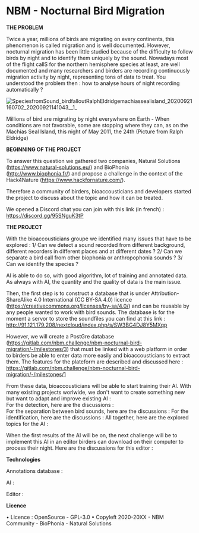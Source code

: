 # NBM - Nocturnal Bird Migration

**THE PROBLEM**

Twice a year, millions of birds are migrating on every continents, this phenomenon is called migration and is well documented. However, nocturnal migration has been little studied because of the difficulty to follow birds by night and to identify them uniquely by the sound. Nowadays most of the flight callS for the northern hemisphere species at least, are well documented and many researchers and birders are recording continuously migration activity by night, representing tons of data to treat. 
You understood the problem then : how to analyse hours of night recording automatically ? 

![SpeciesfromSound_birdfalloutRalphEldridgemachiassealisland_20200921160702_20200921141043__1_](/uploads/ec07a2b80dd785cfb1494efa40d25890/SpeciesfromSound_birdfalloutRalphEldridgemachiassealisland_20200921160702_20200921141043__1_.jpg)

Millions of bird are migrating by night everywhere on Earth - When conditions are not favorable, some are stopping where they can, as on the Machias Seal Island, this night of May 2011, the 24th (Picture from Ralph Eldridge)

**BEGINNING OF THE PROJECT**

To answer this question we gathered two companies, Natural Solutions (https://www.natural-solutions.eu/) and BioPhonia (http://www.biophonia.fr/) and propose a challenge in the context of the Hack4Nature (https://www.hackfornature.com/).

Therefore a community of birders, bioaccousticians and developers started the project to discuss about the topic and how it can be treated. 

We opened a Discord chat you can join with this link (in french) : https://discord.gg/95SNguK3tP 

**THE PROJECT** 

With the bioaccousticians groupe we identified many issues that have to be explored : 
1/ Can we detect a sound recorded from different background, different recorders in different places and at different dates ? 
2/ Can we separate a bird call from other biophonia or anthropophonia sounds ?
3/ Can we identify the species ? 

AI is able to do so, with good algorithm, lot of training and annotated data. 
As always with AI, the quantity and the quality of data is the main issue. 

Then, the first step is to construct a database that is under Attribution-ShareAlike 4.0 International (CC BY-SA 4.0) licence (https://creativecommons.org/licenses/by-sa/4.0/) and can be reusable by any people wanted to work with bird sounds. 
The database is for the moment a servor to store the soundfiles you can find at this link : http://91.121.179.208/nextcloud/index.php/s/SW3BG4DJ8Y5MXqp

However, we will create a PostGre database (https://gitlab.com/nbm.challenge/nbm-nocturnal-bird-migration/-/milestones/3) that must be linked with a web platform in order to birders be able to enter data more easily and bioaccousticians to extract them. The features for the plateform are described and discussed here : https://gitlab.com/nbm.challenge/nbm-nocturnal-bird-migration/-/milestones/1 

From these data, bioaccousticians will be able to start training their AI. With many existing projects worlwide, we don't want to create something new but want to adapt and improve existing AI :  
    For the detection, here are the discussions :  </br>
    For the separation between bird sounds, here are the discussions :
    For the identification, here are the discussions : 
All together, here are the explored topics for the AI : 

When the first results of the AI will be on, the next challenge will be to implement this AI in an editor birders can download on their computer to process their night. Here are the discussions for this editor : 

**Technologies**

Annotations database : 

AI : 

Editor : 

**Licence** 

• Licence : OpenSource - GPL-3.0
• Copyleft 2020-20XX - NBM Community - BioPhonia - Natural Solutions
 
